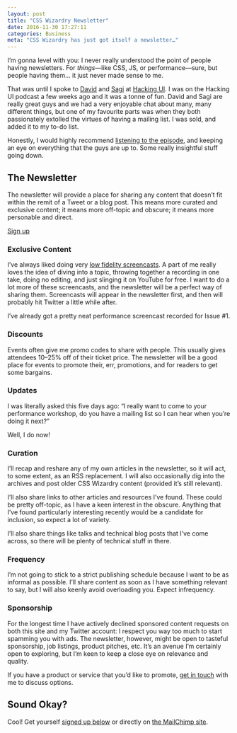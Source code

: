```yaml
---
layout: post
title: "CSS Wizardry Newsletter"
date: 2016-11-30 17:27:11
categories: Business
meta: "CSS Wizardry has just got itself a newsletter…"
---
```


I’m gonna level with you: I never really understood the point of people having
newsletters. For _things_—like CSS, JS, or performance—sure, but people having
them… it just never made sense to me.

That was until I spoke to [David](https://twitter.com/dmtintner) and
[Sagi](https://twitter.com/sagishrieber) at [Hacking UI](http://hackingui.com/).
I was on the Hacking UI podcast a few weeks ago and it was a tonne of fun. David
and Sagi are really great guys and we had a very enjoyable chat about many, many
different things, but one of my favourite parts was when they both passionately
extolled the virtues of having a mailing list. I was sold, and added it to my
to-do list.

Honestly, I would highly recommend [listening to the
episode](http://hackingui.com/podcast/the-ups-and-downs-of-dominating-a-niche-harry-roberts-css-wizardry/),
and keeping an eye on everything that the guys are up to. Some really insightful
stuff going down.

## The Newsletter

The newsletter will provide a place for sharing any content that doesn’t fit
within the remit of a Tweet or a blog post. This means more curated and
exclusive content; it means more off-topic and obscure; it means more personable
and direct.

<a href="http://csswizardry.us14.list-manage2.com/subscribe?u=95f3f41085f5f957a07ba5efd&id=ba05b5418d" class="btn  btn--full">Sign up</a>

### Exclusive Content

I’ve always liked doing very [low fidelity
screencasts](https://www.youtube.com/watch?v=2vFrZXWiwIc). A part of me really
loves the idea of diving into a topic, throwing together a recording in one
take, doing no editing, and just slinging it on YouTube for free. I want to do a
lot more of these screencasts, and the newsletter will be a perfect way of
sharing them. Screencasts will appear in the newsletter first, and then will
probably hit Twitter a little while after.

I’ve already got a pretty neat performance screencast recorded for Issue #1.

### Discounts

Events often give me promo codes to share with people. This usually gives
attendees 10–25% off of their ticket price. The newsletter will be a good place
for events to promote their, err, promotions, and for readers to get some
bargains.

### Updates

I was literally asked this five days ago: <q>I really want to come to your
performance workshop, do you have a mailing list so I can hear when you’re doing
it next?</q>

Well, I do now!

### Curation

I’ll recap and reshare any of my own articles in the newsletter, so it will act,
to some extent, as an RSS replacement. I will also occasionally dig into the
archives and post older CSS Wizardry content (provided it’s still relevant).

I’ll also share links to other articles and resources I’ve found. These could be
pretty off-topic, as I have a keen interest in the obscure. Anything that I’ve
found particularly interesting recently would be a candidate for inclusion, so
expect a lot of variety.

I’ll also share things like talks and technical blog posts that I’ve come
across, so there will be plenty of technical stuff in there.

### Frequency

I’m not going to stick to a strict publishing schedule because I want to be as
informal as possible. I’ll share content as soon as I have something relevant to
say, but I will also keenly avoid overloading you. Expect infrequency.


### Sponsorship

For the longest time I have actively declined sponsored content requests on both
this site and my Twitter account: I respect you way too much to start spamming
you with ads. The newsletter, however, might be open to tasteful sponsorship,
job listings, product pitches, etc. It’s an avenue I’m certainly open to
exploring, but I’m keen to keep a close eye on relevance and quality.

If you have a product or service that you’d like to promote, [get in
touch](/contact/) with me to discuss options.

## Sound Okay?

Cool! Get yourself [signed up below](#mc_embed_signup) or directly on [the
MailChimp
site](http://csswizardry.us14.list-manage2.com/subscribe?u=95f3f41085f5f957a07ba5efd&id=ba05b5418d).
